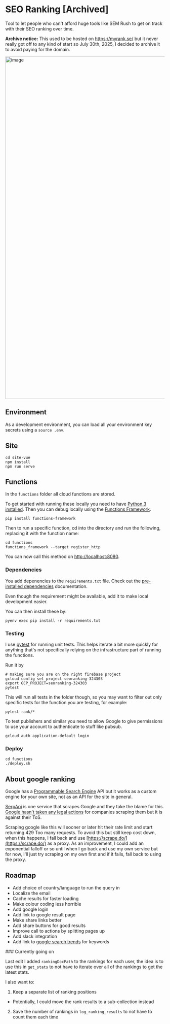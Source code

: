 # SEO Ranking [Archived]

Tool to let people who can't afford huge tools like SEM Rush to get on track with their SEO ranking over time.

**Archive notice:**
This used to be hosted on https://myrank.se/ but it never really got off to any kind of start so July 30th, 2025, I decided to archive it to avoid paying for the domain.

<img width="1279" height="1079" alt="image" src="https://github.com/user-attachments/assets/3efd27db-f455-47bc-bab0-efcd5ae82cf1" />


## Environment

As a development environment, you can load all your environment key secrets using a `source .env`.

## Site

```
cd site-vue
npm install
npm run serve
```

## Functions

In the `functions` folder all cloud functions are stored.

To get started with running these locally you need to have [Python 3 installed](https://opensource.com/article/19/5/python-3-default-mac). Then you can debug locally using the [Functions Framework](https://cloud.google.com/functions/docs/running/function-frameworks).

```shell
pip install functions-framework
```

Then to run a specific function, cd into the directory and run the following, replacing it with the function name:

```shell
cd functions
functions_framework --target register_http
```

You can now call this method on [http://localhost:8080](http://localhost:8080).


### Dependencies

You add depenencies to the `requirements.txt` file. Check out the [pre-installed dependencies](https://cloud.google.com/functions/docs/writing/specifying-dependencies-python) documentation.

Even though the requirement might be available, add it to make local development easier.

You can then install these by:

```shell
pyenv exec pip install -r requirements.txt
```

### Testing

I use [pytest](https://docs.pytest.org/) for running unit tests. This helps iterate a bit more quickly for anything that's not specifically relying on the infrastructure part of running the functions.

Run it by

```shell
# making sure you are on the right firebase project
gcloud config set project seoranking-324303
export GCP_PROJECT=seoranking-324303
pytest
```

This will run all tests in the folder though, so you may want to filter out only specific tests for the function you are testing, for example:

```shell
pytest rank/*
```

To test publishers and similar you need to allow Google to give permissions to use your account to authenticate to stuff like pubsub.

```shell
gcloud auth application-default login
```

### Deploy

```shell
cd functions
./deploy.sh
```

## About google ranking

Google has a [Programmable Search Engine](https://developers.google.com/custom-search/v1/introduction) API but it works as a custom engine for your own site, not as an API for the site in general.

[SerpApi](https://serpapi.com/) is one service that scrapes Google and they take the blame for this. [Google hasn't taken any legal actions](https://dataforseo.com/blog/is-scraping-google-serps-legal) for companies scraping them but it is against their ToS.

Scraping google like this will sooner or later hit their rate limit and start returning 429 Too many requests. To avoid this but still keep cost down, when this happens, I fall back and use [https://scrape.do/](https://scrape.do/) as a proxy. As an improvement, I could add an exponential falloff or so until when I go back and use my own service but for now, I'll just try scraping on my own first and if it fails, fall back to using the proxy.

## Roadmap

- Add choice of country/language to run the query in
- Localize the email
- Cache results for faster loading
- Make colour coding less horrible
- Add google login
- Add link to google result page
- Make share links better
- Add share buttons for good results
- Improve call to actions by splitting pages up
- Add slack integration
- Add link to [google search trends](https://trends.google.com/trends/explore) for keywords


### Currently going on

Last edit I added `rankingDocPath` to the rankings for each user, the idea is to use this in `get_stats` to not have to iterate over all of the rankings to get the latest stats.

I also want to:
1. Keep a separate list of ranking positions
  - Potentially, I could move the rank results to a sub-collection instead
2. Save the number of rankings in `log_ranking_results` to not have to count them each time
